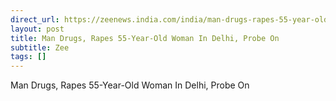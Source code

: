 ```yaml
---
direct_url: https://zeenews.india.com/india/man-drugs-rapes-55-year-old-woman-in-delhi-probe-on-2801641.html
layout: post
title: Man Drugs, Rapes 55-Year-Old Woman In Delhi, Probe On
subtitle: Zee
tags: []
---
```


Man Drugs, Rapes 55-Year-Old Woman In Delhi, Probe On
